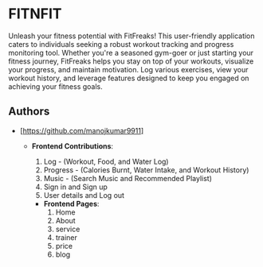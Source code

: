 
# FITNFIT

Unleash your fitness potential with FitFreaks! This user-friendly application caters to individuals seeking a robust workout tracking and progress monitoring tool. Whether you're a seasoned gym-goer or just starting your fitness journey, FitFreaks helps you stay on top of your workouts, visualize your progress, and maintain motivation. Log various exercises, view your workout history, and leverage features designed to keep you engaged on achieving your fitness goals.



## Authors

- [https://github.com/manojkumar9911] 
  - **Frontend Contributions**: 
    1. Log - (Workout, Food, and Water Log)
    2. Progress - (Calories Burnt, Water Intake, and Workout History)
    3. Music - (Search Music and Recommended Playlist)
    4. Sign in and Sign up
    5. User details and Log out

    - **Frontend Pages**: 
        1. Home
        2. About
        3. service
        4. trainer
        5. price
        6. blog


